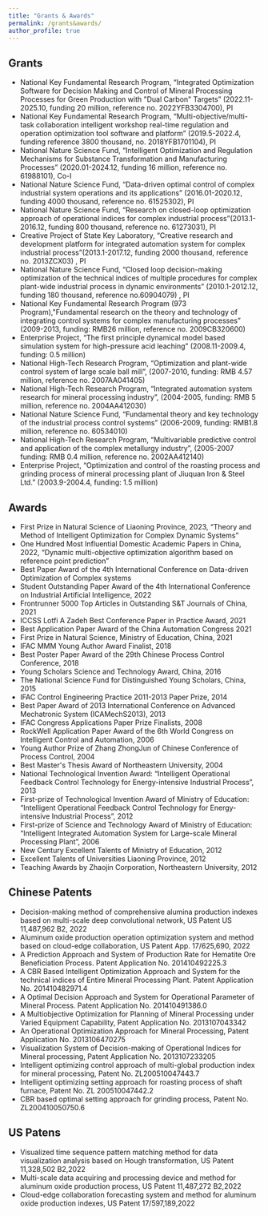 ```yaml
---
title: "Grants & Awards"
permalink: /grants&awards/
author_profile: true
---
```


## Grants
+ National Key Fundamental Research Program, “Integrated Optimization Software for Decision Making and Control of Mineral Processing Processes for Green Production with "Dual Carbon" Targets” (2022.11-2025.10, funding 20 million, reference no. 2022YFB3304700), PI
+ National Key Fundamental Research Program, “Multi-objective/multi-task collaboration intelligent workshop real-time regulation and operation optimization tool software and platform” (2019.5-2022.4, funding reference 3800 thousand, no. 2018YFB1701104), PI
+ National Nature Science Fund, “Intelligent Optimization and Regulation Mechanisms for Substance Transformation and Manufacturing Processes” (2020.01-2024.12, funding 16 million, reference no. 61988101), Co-I
+ National Nature Science Fund, “Data-driven optimal control of complex industrial system operations and its applications” (2016.01-2020.12, funding 4000 thousand, reference no. 61525302), PI
+ National Nature Science Fund, “Research on closed-loop optimization approach of operational indices for complex industrial process”(2013.1-2016.12, funding 800 thousand, reference no. 61273031), PI
+ Creative Project of State Key Laboratory, “Creative research and development platform for integrated automation system for complex industrial process”(2013.1-2017.12, funding 2000 thousand, reference no. 2013ZCX03) , PI
+ National Nature Science Fund, “Closed loop decision-making optimization of the technical indices of multiple procedures for complex plant-wide industrial process in dynamic environments” (2010.1-2012.12, funding 180 thousand, reference no.60904079) , PI
+ National Key Fundamental Research Program (973 Program),"Fundamental research on the theory and technology of integrating control systems for complex manufacturing processes” (2009-2013, funding: RMB26 million, reference no. 2009CB320600)
+ Enterprise Project, “The first principle dynamical model based simulation system for high-pressure acid leaching” (2008.11-2009.4, funding: 0.5 million)
+ National High-Tech Research Program, “Optimization and plant-wide control system of large scale ball mill”, (2007-2010, funding: RMB 4.57 million, reference no. 2007AA041405)
+ National High-Tech Research Program, “Integrated automation system research for mineral processing industry”, (2004-2005, funding: RMB 5 million, reference no. 2004AA412030)
+ National Nature Science Fund, “Fundamental theory and key technology of the industrial process control systems” (2006-2009, funding: RMB1.8 million, reference no. 60534010)
+ National High-Tech Research Program, “Multivariable predictive control and application of the complex metallurgy industry”, (2005-2007 funding: RMB 0.4 million, reference no. 2002AA412140)
+ Enterprise Project, “Optimization and control of the roasting process and grinding process of mineral processing plant of Jiuquan Iron & Steel Ltd.” (2003.9-2004.4, funding: 1.5 million)

## Awards
+ First Prize in Natural Science of Liaoning Province, 2023, “Theory and Method of Intelligent Optimization for Complex Dynamic Systems”
+ One Hundred Most Influential Domestic Academic Papers in China, 2022, “Dynamic multi-objective optimization algorithm based on reference point prediction”
+ Best Paper Award of the 4th International Conference on Data-driven Optimization of Complex systems
+ Student Outstanding Paper Award of the 4th International Conference on Industrial Artificial Intelligence, 2022
+ Frontrunner 5000 Top Articles in Outstanding S&T Journals of China, 2021
+ ICCSS Lotfi A Zadeh Best Conference Paper in Practice Award, 2021
+ Best Application Paper Award of the China Automation Congress 2021
+ First Prize in Natural Science, Ministry of Education, China, 2021
+ IFAC MMM Young Author Award Finalist, 2018
+ Best Poster Paper Award of the 29th Chinese Process Control Conference, 2018 
+ Young Scholars Science and Technology Award, China, 2016
+ The National Science Fund for Distinguished Young Scholars, China, 2015
+ IFAC Control Engineering Practice 2011-2013 Paper Prize, 2014
+ Best Paper Award of 2013 International Conference on Advanced Mechatronic System (ICAMechS2013), 2013
+ IFAC Congress Applications Paper Prize Finalists, 2008
+ RockWell Application Paper Award of the 6th World Congress on Intelligent Control and Automation, 2006
+ Young Author Prize of Zhang ZhongJun of Chinese Conference of Process Control, 2004 
+ Best Master's Thesis Award of Northeastern University, 2004 
+ National Technological Invention Award: “Intelligent Operational Feedback Control Technology for Energy-intensive Industrial Process”, 2013
+ First-prize of Technological Invention Award of Ministry of Education: “Intelligent Operational Feedback Control Technology for Energy-intensive Industrial Process”, 2012
+ First-prize of Science and Technology Award of Ministry of Education: “Intelligent Integrated Automation System for Large-scale Mineral Processing Plant”, 2006
+ New Century Excellent Talents of Ministry of Education, 2012
+ Excellent Talents of Universities Liaoning Province, 2012
+ Teaching Awards by Zhaojin Corporation, Northeastern University, 2012

## Chinese Patents
+ Decision-making method of comprehensive alumina production indexes based on multi-scale deep convolutional network, US Patent US 11,487,962 B2, 	2022
+ Aluminum oxide production operation optimization system and method based on cloud-edge collaboration, US Patent App. 17/625,690, 2022
+ A Prediction Approach and System of Production Rate for Hematite Ore Beneficiation Process. Patent Application No. 201410492225.3
+ A CBR Based Intelligent Optimization Approach and System for the technical indices of Entire Mineral Processing Plant. Patent Application No. 201410482971.4
+ A Optimal Decision Approach and System for Operational Parameter of Mineral Process. Patent Application No. 201410491386.0
+ A Multiobjective Optimization for Planning of Mineral Processing under Varied Equipment Capability, Patent Application No. 2013107043342
+ An Operational Optimization Approach for Mineral Processing, Patent Application No. 2013106470275
+ Visualization System of Decision-making of Operational Indices for Mineral processing, Patent Application No. 2013107233205
+ Intelligent optimizing control approach of multi-global production index for mineral processing, Patent No. ZL200510047443.7
+ Intelligent optimizing setting approach for roasting process of shaft furnace, Patent No. ZL 200510047442.2
+ CBR based optimal setting approach for grinding process, Patent No. ZL200410050750.6

## US Patens
+ Visualized time sequence pattern matching method for data visualization analysis based on Hough transformation, US Patent 11,328,502 B2,2022
+ Multi-scale data acquiring and processing device and method for aluminum oxide production process, US Patent 11,487,272 B2,2022
+ Cloud-edge collaboration forecasting system and method for aluminum oxide production indexes, US Patent 17/597,189,2022  
